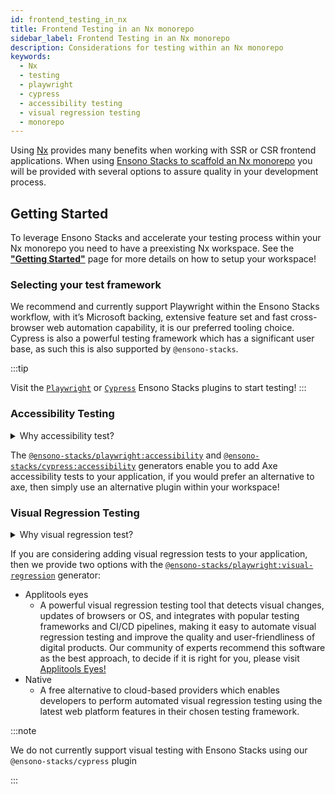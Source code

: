 ```yaml
---
id: frontend_testing_in_nx
title: Frontend Testing in an Nx monorepo
sidebar_label: Frontend Testing in an Nx monorepo
description: Considerations for testing within an Nx monorepo
keywords:
  - Nx
  - testing
  - playwright
  - cypress
  - accessibility testing
  - visual regression testing
  - monorepo
---
```


Using [Nx](https://nx.dev/) provides many benefits when working with SSR or CSR frontend applications. When using [Ensono Stacks to scaffold an Nx monorepo](../../nx/nx_monorepo.md) you will be provided with several options to assure quality in your development process.


## Getting Started

To leverage Ensono Stacks and accelerate your testing process within your Nx monorepo you need to have a preexisting Nx workspace. See the **["Getting Started"](/docs/getting_started/setup)** page for more details on how to setup your workspace!

### Selecting your test framework

We recommend and currently support Playwright within the Ensono Stacks workflow, with it’s Microsoft backing, extensive feature set and fast cross-browser web automation capability, it is our preferred tooling choice. Cypress is also a powerful testing framework which has a significant user base, as such this is also supported by `@ensono-stacks`.

:::tip 

Visit the [`Playwright`](../../getting_started/playwright/plugin-information.md) or [`Cypress`](../../getting_started/cypress/plugin-information.md) Ensono Stacks plugins to start testing!
:::

### Accessibility Testing 

<details>
  <summary>Why accessibility test?</summary>
  <div>
  <p>Accessibility testing is a critical aspect of website and application development that ensures that everyone, including those with disabilities or impairments, can fully access and use the site or app. It is not only a legal requirement, but also a moral and ethical one, to ensure that digital products are inclusive and usable by all.</p> 
  <p>This type of testing identifies and addresses any barriers that would make it difficult or impossible for some users to access the site or app, such as poor contrast, small text, or lack of alternative text for images. By catching these issues early in the development process, developers can ensure that their website or application is user-friendly for everyone and compliant with the regulations like WCAG and Section 508 that are legally binding in certain regions.</p>
  <p>Automated accessibility tooling can consistently and efficiently check for accessibility issues across different pages and sections of a website or application and identify potential accessibility issues. Integrating into Continuous Integration/Continuous Deployment (CI/CD) pipelines enables accessibility testing to be performed as part of the development process, ensuring that issues are identified and addressed early on.
  </p>
  </div>
</details>

The [`@ensono-stacks/playwright:accessibility`](../../getting_started/playwright/plugin-information.md#ensono-stacksplaywrightaccessibility) and [`@ensono-stacks/cypress:accessibility`](../../getting_started/cypress/plugin-information.md#ensono-stackscypressaccessibility) generators enable you to add Axe accessibility tests to your application, if you would prefer an alternative to axe, then simply use an alternative plugin within your workspace!

### Visual Regression Testing

<details>
  <summary>Why visual regression test?</summary>
  <div>
    <p>Visual regression testing is a crucial step in the website and application development process. It ensures that the visual elements of the site or app are functioning correctly and are consistent across different browsers, devices, and screen sizes. This type of testing involves taking screenshots of a website or application, and then comparing them to previous versions or reference screenshots to identify any differences. By catching visual bugs early on in the development process, visual regression testing helps to prevent costly and time-consuming rework, and ensures that the end user has a consistent and polished experience.</p>
    <p>Visual regression testing can be automated which save a lot of time and effort compared to manual testing. Automated visual testing enables the developers to run many test cases in a very short time, which is not possible with manual testing. 
    </p>
  </div>
</details>

If you are considering adding visual regression tests to your application, then we provide two options with the [`@ensono-stacks/playwright:visual-regression`](../../getting_started/playwright/plugin-information.md#ensono-stacksplaywrightvisual-regression) generator:

-	Applitools eyes
    -	A powerful visual regression testing tool that detects visual changes, updates of browsers or OS, and integrates with popular testing frameworks and CI/CD pipelines, making it easy to automate visual regression testing and improve the quality and user-friendliness of digital products. Our community of experts recommend this software as the best approach, to decide if it is right for you, please visit [Applitools Eyes!](https://applitools.com/platform/eyes/)
-	Native
    - A free alternative to cloud-based providers which enables developers to perform automated visual regression testing using the latest web platform features in their chosen testing framework.

:::note

We do not currently support visual testing with Ensono Stacks using our `@ensono-stacks/cypress` plugin

:::

